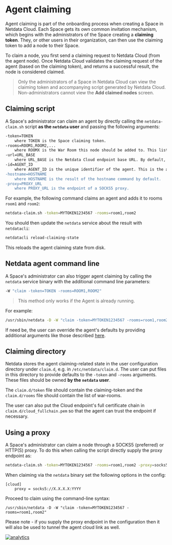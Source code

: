 <!--
---
title: "Agent claiming"
date: 2020-03-31
custom_edit_url: https://github.com/netdata/netdata/edit/master/claim/README.md
---
-->

# Agent claiming

Agent claiming is part of the onboarding process when creating a Space in Netdata Cloud. Each Space gets its own
common invitation mechanism, which begins with the administrators of the Space creating a **claiming token**. They,
or other users in their organization, can then use the claiming token to add a node to their Space.

To claim a node, you first send a claiming request to Netdata Cloud (from the agent node). Once Netdata Cloud
validates the claiming request of the agent (based on the claiming token), and returns a successful result, the node is
considered claimed.

> Only the administrators of a Space in Netdata Cloud can view the claiming token and accompanying script generated by
> Netdata Cloud. Non-administrators cannot view the **Add claimed nodes** screen.

## Claiming script

A Space's administrator can claim an agent by directly calling the `netdata-claim.sh` script **as the `netdata` user**
and passing the following arguments:

```sh
-token=TOKEN
    where TOKEN is the Space claiming token.
-rooms=ROOM1,ROOM2,...
    where ROOMX is the War Room this node should be added to. This list is optional.
-url=URL_BASE
    where URL_BASE is the Netdata Cloud endpoint base URL. By default, this is https://app.netdata.cloud.
-id=AGENT_ID
    where AGENT_ID is the unique identifier of the agent. This is the agent's MACHINE_GUID by default.
-hostname=HOSTNAME
    where HOSTNAME is the result of the hostname command by default.
-proxy=PROXY_URL
    where PROXY_URL is the endpoint of a SOCKS5 proxy.
```

For example, the following command claims an agent and adds it to rooms `room1` and `room2`:

```sh
netdata-claim.sh -token=MYTOKEN1234567 -rooms=room1,room2
```

You should then update the `netdata` service about the result with `netdatacli`:

```sh
netdatacli reload-claiming-state
```

This reloads the agent claiming state from disk.

## Netdata agent command line

A Space's administrator can also trigger agent claiming by calling the `netdata` service binary with the additional
command line parameters:

```sh
-W "claim -token=TOKEN -rooms=ROOM1,ROOM2"
```

> This method only works if the Agent is already running.

For example:

```sh
/usr/sbin/netdata -D -W "claim -token=MYTOKEN1234567 -rooms=room1,room2"
```

If need be, the user can override the agent's defaults by providing additional arguments like those described
[here](#claiming-script).

## Claiming directory

Netdata stores the agent claiming-related state in the user configuration directory under `claim.d`, e.g. in
`/etc/netdata/claim.d`. The user can put files in this directory to provide defaults to the `-token` and `-rooms`
arguments. These files should be owned **by the `netdata` user**.

The `claim.d/token` file should contain the claiming-token and the `claim.d/rooms` file should contain the list of 
war-rooms.

The user can also put the Cloud endpoint's full certificate chain in `claim.d/cloud_fullchain.pem` so that the agent
can trust the endpoint if necessary.

## Using a proxy

A Space's administrator can claim a node through a SOCKS5 (preferred) or HTTP(S) proxy. To do this when calling the
script directly supply the proxy endpoint as:

```bash
netdata-claim.sh -token=MYTOKEN1234567 -rooms=room1,room2 -proxy=socks5h://127.0.0.1:11081
```

When claiming via the `netdata` binary set the following options in the config:
```
[cloud]
    proxy = socks5://X.X.X.X:YYYY
```
Proceed to claim using the command-line syntax:
```
/usr/sbin/netdata -D -W "claim -token=MYTOKEN1234567 -rooms=room1,room2"
```

Please note - if you supply the proxy endpoint in the configuration then it will also be used to tunnel
the agent cloud link as well.

[![analytics](https://www.google-analytics.com/collect?v=1&aip=1&t=pageview&_s=1&ds=github&dr=https%3A%2F%2Fgithub.com%2Fnetdata%2Fnetdata&dl=https%3A%2F%2Fmy-netdata.io%2Fgithub%2Fclaim%2FREADME&_u=MAC~&cid=5792dfd7-8dc4-476b-af31-da2fdb9f93d2&tid=UA-64295674-3)](<>)
